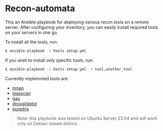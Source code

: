 # Recon-automata

This an Ansible playbook for deploying various recon tools on a remote server. After configuring your inventory, you can easily install required tools on your servers in one go.

To install all the tools, run:

```bash
$ ansible-playbook -i hosts setup.yml
```

If you wish to install only specific tools, run:

```bash
$ ansible-playbook -i hosts setup.yml -t tool,another_tool
```

Currently implemnted tools are:

- [nmap](https://nmap.org/)
- [masscan](https://github.com/robertdavidgraham/masscan)
- [gau](https://github.com/lc/gau)
- [dnsvalidator](https://github.com/vortexau/dnsvalidator)
- [puredns](https://github.com/d3mondev/puredns)


> Note: this playbook was tested on Ubuntu Server 23.04 and will work only on Debian-based distros.